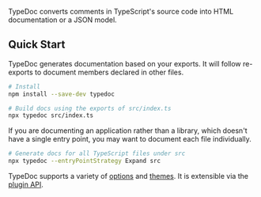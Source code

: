 TypeDoc converts comments in TypeScript's source code into HTML documentation
or a JSON model.

## Quick Start

TypeDoc generates documentation based on your exports. It will follow re-exports
to document members declared in other files.

```bash
# Install
npm install --save-dev typedoc

# Build docs using the exports of src/index.ts
npx typedoc src/index.ts
```

If you are documenting an application rather than a library, which doesn't have
a single entry point, you may want to document each file individually.

```bash
# Generate docs for all TypeScript files under src
npx typedoc --entryPointStrategy Expand src
```

TypeDoc supports a variety of [options](./options.md) and [themes](./themes.md).
It is extensible via the [plugin API](./plugins.md).
